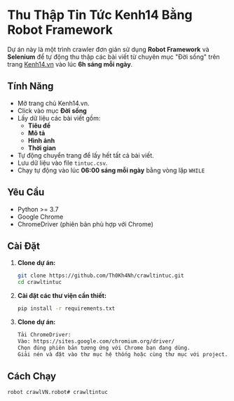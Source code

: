 # Thu Thập Tin Tức Kenh14 Bằng Robot Framework

Dự án này là một trình crawler đơn giản sử dụng **Robot Framework** và **Selenium** để tự động thu thập các bài viết từ chuyên mục "Đời sống" trên trang [Kenh14.vn](https://kenh14.vn/) vào lúc **6h sáng mỗi ngày**.

## Tính Năng
- Mở trang chủ Kenh14.vn.
- Click vào mục **Đời sống**
- Lấy dữ liệu các bài viết gồm:
  - **Tiêu đề**
  - **Mô tả**
  - **Hình ảnh**
  - **Thời gian**
- Tự động chuyển trang để lấy hết tất cả bài viết.
- Lưu dữ liệu vào file `tintuc.csv`.
- Chạy tự động vào lúc **06:00 sáng mỗi ngày** bằng vòng lặp `WHILE`

## Yêu Cầu

- Python >= 3.7
- Google Chrome
- ChromeDriver (phiên bản phù hợp với Chrome)

## Cài Đặt

1. **Clone dự án:**
   ```bash
   git clone https://github.com/Th0Kh4Nh/crawltintuc.git
   cd crawltintuc

2. **Cài đặt các thư viện cần thiết:**
   ```bash
   pip install -r requirements.txt

3. **Clone dự án:**
   ```bash
   Tải ChromeDriver:
   Vào: https://sites.google.com/chromium.org/driver/
   Chọn đúng phiên bản tương ứng với Chrome bạn đang dùng.
   Giải nén và đặt vào thư mục hệ thống hoặc cùng thư mục với project.

## Cách Chạy
   ```bash
   robot crawlVN.robot#   c r a w l t i n t u c  
 